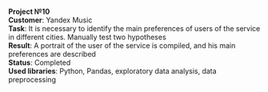 <b>Project №10</b>
<br><b>Customer</b>: Yandex Music
<br><b>Task</b>: It is necessary to identify the main preferences of users of the service in different cities. Manually test two hypotheses
<br><b>Result</b>: A portrait of the user of the service is compiled, and his main preferences are described
<br><b>Status</b>: Completed
<br><b>Used libraries</b>: Python, Pandas, exploratory data analysis, data preprocessing
